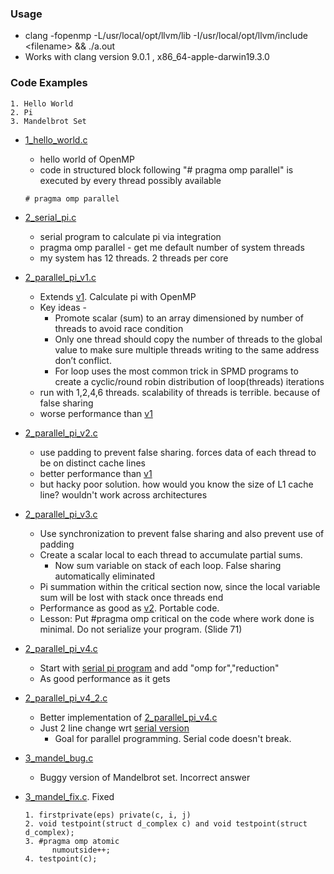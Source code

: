 ### Usage

* clang -fopenmp  -L/usr/local/opt/llvm/lib -I/usr/local/opt/llvm/include \<filename\> && ./a.out
* Works with clang version 9.0.1 , x86_64-apple-darwin19.3.0

### Code Examples

```
1. Hello World
2. Pi
3. Mandelbrot Set
```

* [1_hello_world.c](./src/1.c)
  * hello world of OpenMP
  * code in structured block following "# pragma omp parallel" is executed by every thread possibly available
  ```
  # pragma omp parallel
  ```

* [2_serial_pi.c](./src/2_serial_pi.c)
  * serial program to calculate pi via integration
  * pragma omp parallel - get me default number of system threads
  * my system has 12 threads. 2 threads per core
* [2_parallel_pi_v1.c](./src/2_parallel_pi_v1.c)
  * Extends [v1](./src/2_parallel_pi_v1.c). Calculate pi with OpenMP
  * Key ideas -
    * Promote scalar (sum) to an array dimensioned by number of threads to avoid race condition
    * Only one thread should copy the number of threads to the global value to make sure multiple threads writing to the same address don’t conflict.
    * For loop uses the most common trick in SPMD programs to create a cyclic/round robin distribution of loop(threads) iterations
  * run with 1,2,4,6 threads. scalability of threads is terrible. because of false sharing
  * worse performance than [v1](./src/2_parallel_pi_v1.c)
* [2_parallel_pi_v2.c](./src/2_parallel_pi_v2.c)
  * use padding to prevent false sharing. forces data of each thread to be on distinct cache lines
  * better performance than [v1](./src/2_parallel_pi_v1.c)
  * but hacky poor solution. how would you know the size of L1 cache line? wouldn't work across architectures
* [2_parallel_pi_v3.c](./src/2_parallel_pi_v3.c)
  * Use synchronization to prevent false sharing and also prevent use of padding
  * Create a scalar local to each thread to accumulate partial sums.
    * Now sum variable on stack of each loop. False sharing automatically eliminated
  * Pi summation within the critical section now, since the local variable sum will be lost with stack once threads end
  * Performance as good as [v2](./src/2_parallel_pi_v2.c). Portable code.
  * Lesson: Put #pragma omp critical on the code where work done is minimal. Do not serialize your program. (Slide 71)
* [2_parallel_pi_v4.c](./src/2_parallel_pi_v4.c)
  * Start with [serial pi program](./src/2_serial_pi.c) and add "omp for","reduction"
  * As good performance as it gets
* [2_parallel_pi_v4_2.c](./src/2_parallel_pi_v4.c)
  * Better implementation of [2_parallel_pi_v4.c](./src/2_parallel_pi_v4.c)
  * Just 2 line change wrt [serial version](./src/2_serial_pi.c)
    * Goal for parallel programming. Serial code doesn't break. 
* [3_mandel_bug.c](./src/3_mandel_bug.c)
  * Buggy version of Mandelbrot set. Incorrect answer
* [3_mandel_fix.c](./src/3_mandel_fix.c). Fixed
  ```
  1. firstprivate(eps) private(c, i, j)
  2. void testpoint(struct d_complex c) and void testpoint(struct d_complex);
  3. #pragma omp atomic
        numoutside++;
  4. testpoint(c);
  ```
